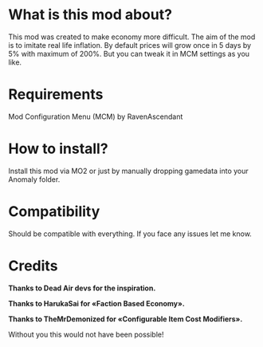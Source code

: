 # What is this mod about?

This mod was created to make economy more difficult. The aim of the mod is to imitate real life inflation. By default prices will grow once in 5 days by 5% with maximum of 200%. But you can tweak it in MCM settings as you like.

# Requirements

Mod Configuration Menu (MCM) by RavenAscendant

# How to install?

Install this mod via MO2 or just by manually dropping gamedata into your Anomaly folder.

# Compatibility

Should be compatible with everything. If you face any issues let me know.

# Credits

**Thanks to Dead Air devs for the inspiration.**

**Thanks to HarukaSai for «Faction Based Economy».**

**Thanks to TheMrDemonized for «Configurable Item Cost Modifiers».**

Without you this would not have been possible!
